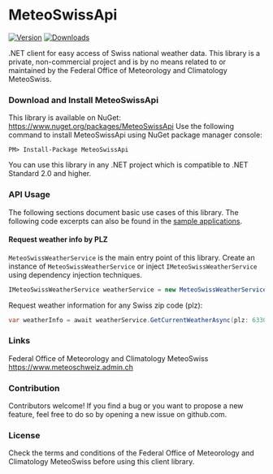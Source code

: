 # MeteoSwissApi
[![Version](https://img.shields.io/nuget/v/MeteoSwissApi.svg)](https://www.nuget.org/packages/MeteoSwissApi)  [![Downloads](https://img.shields.io/nuget/dt/MeteoSwissApi.svg)](https://www.nuget.org/packages/MeteoSwissApi)

.NET client for easy access of Swiss national weather data. This library is a private, non-commercial project and is by no means related to or maintained by the Federal Office of Meteorology and Climatology MeteoSwiss.

### Download and Install MeteoSwissApi
This library is available on NuGet: https://www.nuget.org/packages/MeteoSwissApi
Use the following command to install MeteoSwissApi using NuGet package manager console:

    PM> Install-Package MeteoSwissApi

You can use this library in any .NET project which is compatible to .NET Standard 2.0 and higher.

### API Usage
The following sections document basic use cases of this library. The following code excerpts can also be found in the [sample applications](https://github.com/thomasgalliker/MeteoSwissApi/tree/develop/Samples).

#### Request weather info by PLZ
`MeteoSwissWeatherService` is the main entry point of this library. Create an instance of `MeteoSwissWeatherService` or inject `IMeteoSwissWeatherService` using dependency injection techniques.
```C#
IMeteoSwissWeatherService weatherService = new MeteoSwissWeatherService(logger, weatherServiceConfiguration);
```
Request weather information for any Swiss zip code (plz):
```C#
var weatherInfo = await weatherService.GetCurrentWeatherAsync(plz: 6330);
```

### Links
Federal Office of Meteorology and Climatology MeteoSwiss
https://www.meteoschweiz.admin.ch

### Contribution
Contributors welcome! If you find a bug or you want to propose a new feature, feel free to do so by opening a new issue on github.com.

### License
Check the terms and conditions of the Federal Office of Meteorology and Climatology MeteoSwiss before using this client library.